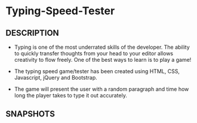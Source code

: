 # Typing-Speed-Tester
DESCRIPTION
---------------
* Typing is one of the most underrated skills of the developer. The ability to quickly transfer thoughts from your head to your editor allows creativity to flow freely. One of the best ways to learn is to play a game!

* The typing speed game/tester has been created using HTML, CSS, Javascript, jQuery and Bootstrap.

* The game will present the user with a random paragraph and time how long the player takes to type it out accurately.

SNAPSHOTS
---------------

